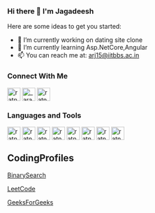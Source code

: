 ### Hi there 👋 I'm Jagadeesh

<!--
**Ratnajagadeesharava/Ratnajagadeesharava** is a ✨ _special_ ✨ repository because its `README.md` (this file) appears on your GitHub profile.
-->
Here are some ideas to get you started:

- 🔭 I’m currently working on dating site clone
- 🌱 I’m currently learning Asp.NetCore,Angular
- 📫 You can reach me at: arj15@iitbbs.ac.in

### Connect With Me

<a href="https://www.linkedin.com/in/ratna-jagadeesh-arava-5930a0152/" target="blank"><img align="center" src="https://cdn.jsdelivr.net/npm/simple-icons@3.0.1/icons/linkedin.svg" alt="ratna-jagadeesh-arava-5930a0152" height="30" width="30" /></a>
<a href="https://www.instagram.com/_arava.jagadeesh/" target="blank"><img align="center" src="https://cdn.jsdelivr.net/npm/simple-icons@3.0.1/icons/instagram.svg" alt="_arava.jagadeesh" height="30" width="30" /></a>
<a href="https://facebook.com/ratnajagadeesh.arava" target="blank"><img align="center" src="https://cdn.jsdelivr.net/npm/simple-icons@3.0.1/icons/facebook.svg" alt="ratnajagadeesh.arava" height="30" width="30" /></a>

### Languages and Tools

<img align="center" src="https://cdn.jsdelivr.net/npm/simple-icons@3.0.1/icons/angular.svg" alt="ratna-jagadeesh-arava-5930a0152" height="30" width="30" />  <img align="center" src="https://upload.wikimedia.org/wikipedia/commons/thumb/e/ee/.NET_Core_Logo.svg/1200px-.NET_Core_Logo.svg.png" alt="ratna-jagadeesh-arava-5930a0152" height="30" width="30" />  <img align="center" src="https://seeklogo.com/images/C/c-sharp-c-logo-02F17714BA-seeklogo.com.png" alt="ratna-jagadeesh-arava-5930a0152" height="30" width="30" />  <img align="center" src="https://lh3.googleusercontent.com/proxy/aUWpJiwRsso0r71gq8zSKB4TL1NLUyMM4mpKxyMWl_Ea9qoRsrDj92CdrmSGF5UJh9Ctnoo61EYO7kOyzZiVvv9g-JepsnbL9aI8N7JF5PEO6cFdxAo=w250-h250" alt="ratna-jagadeesh-arava-5930a0152" height="30" width="30" />  <img align="center" src="https://seeklogo.com/images/U/unity-logo-988A22E703-seeklogo.com.png" alt="ratna-jagadeesh-arava-5930a0152" height="30" width="30" />  <img align="center" src="https://cdn.iconscout.com/icon/free/png-512/html5-10-569380.png" alt="ratna-jagadeesh-arava-5930a0152" height="30" width="30" />  <img align="center" src="https://encrypted-tbn0.gstatic.com/images?q=tbn:ANd9GcQyHyROKqpfLS1Vzb8FARQ09WWlLlZpSBAedg&usqp=CAU" alt="ratna-jagadeesh-arava-5930a0152" height="30" width="30" />  <img align="center" src="https://encrypted-tbn0.gstatic.com/images?q=tbn:ANd9GcQ6kWF8fprEalrSieOB58NHqkQaSextIWGBpg&usqp=CAU" alt="ratna-jagadeesh-arava-5930a0152" height="30" width="30" />

## CodingProfiles

[BinarySearch](https://binarysearch.com/@/jagadeesharava)

[LeetCode](https://leetcode.com/arj15/)

[GeeksForGeeks](https://auth.geeksforgeeks.org/user/ratna_jagadeesh_arava/profile)

